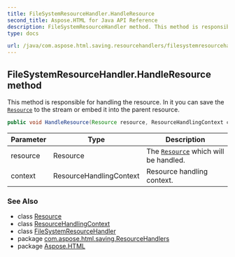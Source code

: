 ```yaml
---
title: FileSystemResourceHandler.HandleResource
second_title: Aspose.HTML for Java API Reference
description: FileSystemResourceHandler method. This method is responsible for handling the resource. In it you can save the Resource to the stream or embed it into the parent resource
type: docs

url: /java/com.aspose.html.saving.resourcehandlers/filesystemresourcehandler/handleresource/
---
```

## FileSystemResourceHandler.HandleResource method

This method is responsible for handling the resource. In it you can save the [`Resource`](../../../com.aspose.html.saving/resource/) to the stream or embed it into the parent resource.

```java
public void HandleResource(Resource resource, ResourceHandlingContext context)
```

| Parameter | Type | Description |
| --- | --- | --- |
| resource | Resource | The [`Resource`](../../../com.aspose.html.saving/resource/) which will be handled. |
| context | ResourceHandlingContext | Resource handling context. |

### See Also

* class [Resource](../../../com.aspose.html.saving/resource/)
* class [ResourceHandlingContext](../../../com.aspose.html.saving/resourcehandlingcontext/)
* class [FileSystemResourceHandler](../)
* package [com.aspose.html.saving.ResourceHandlers](../../../com.aspose.html.saving.resourcehandlers/)
* package [Aspose.HTML](../../../)

